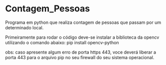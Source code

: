 # Contagem_Pessoas
 Programa em python que realiza contagem de pessoas que passam por um determinado local.
 
Primeiramente para rodar o código deve-se instalar a biblioteca da opencv utilizando o comando abaixo:
pip install opencv-python

obs: caso apresente algum erro de porta https 443, voce deverá liberar a porta 443 para o arquivo pip no seu firewall do seu sistema operacional.
